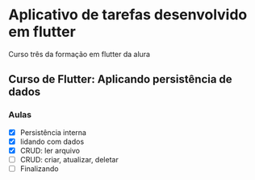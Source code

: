 # Aplicativo de tarefas desenvolvido em flutter

Curso três da formação em flutter da alura

## Curso de Flutter: Aplicando persistência de dados

### Aulas

- [x] Persistência interna
- [x] lidando com dados
- [x] CRUD: ler arquivo
- [ ] CRUD: criar, atualizar, deletar
- [ ] Finalizando
